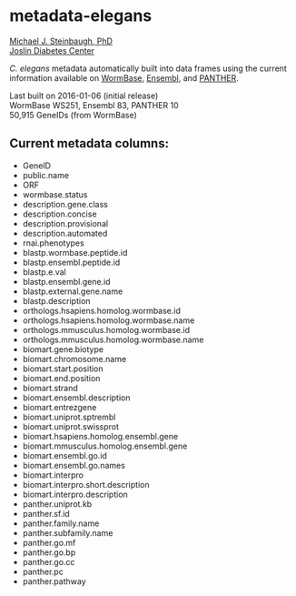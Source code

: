 # metadata-elegans

[Michael J. Steinbaugh, PhD](http://mike.steinbaugh.com)  
[Joslin Diabetes Center](http://www.joslin.org)

*C. elegans* metadata automatically built into data frames using the current information available on [WormBase](http://www.wormbase.org), [Ensembl](http://www.ensembl.org/Caenorhabditis_elegans/Info/Index), and [PANTHER](http://pantherdb.org). 

Last built on 2016-01-06 (initial release)  
WormBase WS251, Ensembl 83, PANTHER 10  
50,915 GeneIDs (from WormBase)


## Current metadata columns:

- GeneID
- public.name
- ORF
- wormbase.status
- description.gene.class
- description.concise
- description.provisional
- description.automated
- rnai.phenotypes
- blastp.wormbase.peptide.id
- blastp.ensembl.peptide.id
- blastp.e.val
- blastp.ensembl.gene.id
- blastp.external.gene.name
- blastp.description
- orthologs.hsapiens.homolog.wormbase.id
- orthologs.hsapiens.homolog.wormbase.name
- orthologs.mmusculus.homolog.wormbase.id
- orthologs.mmusculus.homolog.wormbase.name
- biomart.gene.biotype
- biomart.chromosome.name
- biomart.start.position
- biomart.end.position
- biomart.strand
- biomart.ensembl.description
- biomart.entrezgene
- biomart.uniprot.sptrembl
- biomart.uniprot.swissprot
- biomart.hsapiens.homolog.ensembl.gene
- biomart.mmusculus.homolog.ensembl.gene
- biomart.ensembl.go.id
- biomart.ensembl.go.names
- biomart.interpro
- biomart.interpro.short.description
- biomart.interpro.description
- panther.uniprot.kb
- panther.sf.id
- panther.family.name
- panther.subfamily.name
- panther.go.mf
- panther.go.bp
- panther.go.cc
- panther.pc
- panther.pathway

